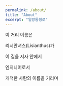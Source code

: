```yaml
---
permalink: /about/
title: "About"
excerpt: "일방통행로"
---
```



이 거리 이름은

리시안셔스(Lisianthus)가

이 길을 저자 안에서

엔지니어로서

개척한 사람의 이름을 기리며

